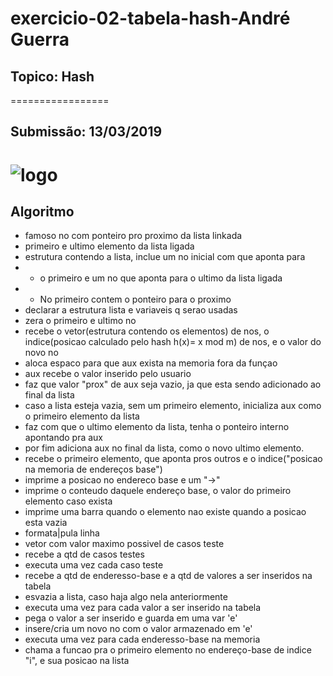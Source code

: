 # exercicio-02-tabela-hash-André Guerra
## Topico: Hash
=================
## Submissão: 13/03/2019
![logo](https://upload.wikimedia.org/wikipedia/commons/b/b6/Logo_CESAR.png)
=====================
## Algoritmo
* famoso no com ponteiro pro proximo da lista linkada
* primeiro e ultimo elemento da lista ligada
* estrutura contendo a lista, inclue um no inicial com que aponta para 
* * o primeiro e um no que aponta para o ultimo da lista ligada
* * No primeiro contem o ponteiro para o proximo
* declarar a estrutura lista e variaveis q serao usadas
* zera o primeiro e ultimo no
* recebe o vetor(estrutura contendo os elementos) de nos, o indice(posicao calculado pelo hash h(x)= x mod m) de nos, e o valor do novo no
* aloca espaco para que aux exista na memoria fora da funçao
* aux recebe o valor inserido pelo usuario
* faz que valor "prox" de aux seja vazio, ja que esta sendo adicionado ao final da lista
* caso a lista esteja vazia, sem um primeiro elemento, inicializa aux como o primeiro elemento da lista
* faz com que o ultimo elemento da lista, tenha o ponteiro interno apontando pra aux
* por fim adiciona aux no final da lista, como o novo ultimo elemento.
* recebe o primeiro elemento, que aponta pros outros e o indice("posicao na memoria de endereços base")
* imprime a posicao no endereco base e um "->"
* imprime o conteudo daquele endereço base, o valor do primeiro elemento caso exista
* imprime uma barra quando o elemento nao existe quando a posicao esta vazia
* formata|pula linha
* vetor com valor maximo possivel de casos teste 
* recebe a qtd de casos testes
* executa uma vez cada caso teste
* recebe a qtd de enderesso-base e a qtd de valores a ser inseridos na tabela
* esvazia a lista, caso haja algo nela anteriormente
* executa uma vez para cada valor a ser inserido na tabela
* pega o valor a ser inserido e guarda em uma var 'e'
* insere/cria um novo no com o valor armazenado em 'e'
* executa uma vez para cada enderesso-base na memoria
* chama a funcao pra o primeiro elemento no endereço-base de indice "i", e sua posicao na lista
